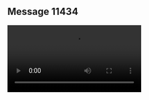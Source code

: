 ## Message 11434



![Video](https://data.iron-swords.co.il/2024/September/11/11434/11434_media.mp4)
